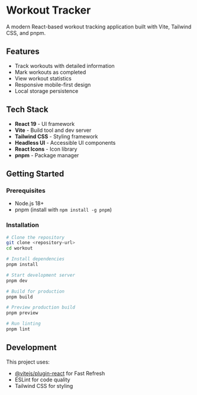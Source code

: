 # Workout Tracker

A modern React-based workout tracking application built with Vite, Tailwind CSS, and pnpm.

## Features

- Track workouts with detailed information
- Mark workouts as completed
- View workout statistics
- Responsive mobile-first design
- Local storage persistence

## Tech Stack

- **React 19** - UI framework
- **Vite** - Build tool and dev server
- **Tailwind CSS** - Styling framework
- **Headless UI** - Accessible UI components
- **React Icons** - Icon library
- **pnpm** - Package manager

## Getting Started

### Prerequisites

- Node.js 18+ 
- pnpm (install with `npm install -g pnpm`)

### Installation

```bash
# Clone the repository
git clone <repository-url>
cd workout

# Install dependencies
pnpm install

# Start development server
pnpm dev

# Build for production
pnpm build

# Preview production build
pnpm preview

# Run linting
pnpm lint
```

## Development

This project uses:
- [@vitejs/plugin-react](https://github.com/vitejs/vite-plugin-react/blob/main/packages/plugin-react) for Fast Refresh
- ESLint for code quality
- Tailwind CSS for styling
